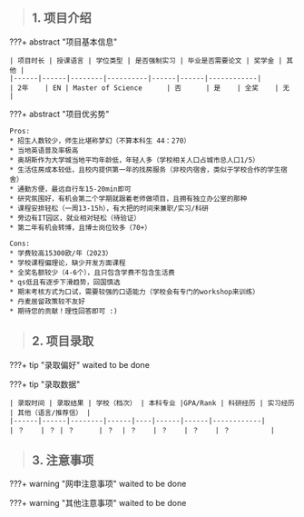 > ## **1. 项目介绍**

???+ abstract "项目基本信息" 

    | 项目时长 | 授课语言 | 学位类型 | 是否强制实习 | 毕业是否需要论文 | 奖学金 | 其他 |
    |------|------|--------|----------|------|------|------------|
    | 2年    | EN | Master of Science      | 否      | 是    | 全奖    | 无          |

???+ abstract "项目优劣势" 

    Pros:
    * 招生人数较少，师生比堪称梦幻（不算本科生 44：270）
    * 当地英语普及率极高
    * 奥胡斯作为大学城当地平均年龄低，年轻人多（学校相关人口占城市总人口1/5）
    * 生活住房成本较低，且校内提供第一年的找房服务（非校内宿舍，类似于学校合作的学生宿舍）
    * 通勤方便，最远自行车15-20min即可
    * 研究氛围好，有机会第二个学期就跟着老师做项目，且拥有独立办公室的那种
    * 课程安排轻松（一周13-15h），有大把的时间来兼职/实习/科研
    * 旁边有IT园区，就业相对轻松（待验证）
    * 第二年有机会转博，且博士岗位较多（70+）
    
    Cons:
    * 学费较高15300欧/年（2023）
    * 学校课程偏理论，缺少开发方面课程
    * 全奖名额较少（4-6个），且只包含学费不包含生活费
    * qs低且有逐步下滑趋势，回国慎选
    * 期末考核方式为口试，需要较强的口语能力（学校会有专门的workshop来训练）
    * 丹麦居留政策较不友好
    * 期待您的贡献！理性回答即可 :)

> ## **2. 项目录取**

???+ tip "录取偏好"
    waited to be done

???+ tip "录取数据"

    | 录取时间 | 录取结果 | 学校（档次） | 本科专业 |GPA/Rank | 科研经历 | 实习经历 | 其他（语言/推荐信） |
    |------|------|--------|------|----|------|------|------------|
    | ？    | ？ | ？      | ？  | ？    | ？    | ？    | ？          |


> ## **3. 注意事项**

???+ warning "网申注意事项"
    waited to be done

???+ warning "其他注意事项"
    waited to be done

